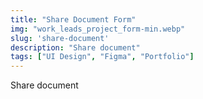 ```yaml
---
title: "Share Document Form"
img: "work_leads_project_form-min.webp"
slug: 'share-document'
description: "Share document"
tags: ["UI Design", "Figma", "Portfolio"]
---
```


Share document